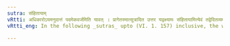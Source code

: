 ```yaml
---
sutra: संहितायाम्
vRtti: अधिकारोऽयमनुदात्तं पदमेकवर्जमिति यावत् । प्रागेतस्मात्सूत्रादित उत्तर यद्वक्ष्यामः संहितायामित्येवं तद्वेदितव्यम् ॥
vRtti_eng: In the following _sutras_ upto (VI. 1. 157) inclusive, the words संहितायाम् 'in an unbroken flow of speech', should be supplied.

---
```

